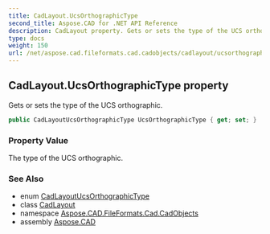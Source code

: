```yaml
---
title: CadLayout.UcsOrthographicType
second_title: Aspose.CAD for .NET API Reference
description: CadLayout property. Gets or sets the type of the UCS orthographic
type: docs
weight: 150
url: /net/aspose.cad.fileformats.cad.cadobjects/cadlayout/ucsorthographictype/
---
```

## CadLayout.UcsOrthographicType property

Gets or sets the type of the UCS orthographic.

```csharp
public CadLayoutUcsOrthographicType UcsOrthographicType { get; set; }
```

### Property Value

The type of the UCS orthographic.

### See Also

* enum [CadLayoutUcsOrthographicType](../../../aspose.cad.fileformats.cad.cadconsts/cadlayoutucsorthographictype/)
* class [CadLayout](../)
* namespace [Aspose.CAD.FileFormats.Cad.CadObjects](../../cadlayout/)
* assembly [Aspose.CAD](../../../)


